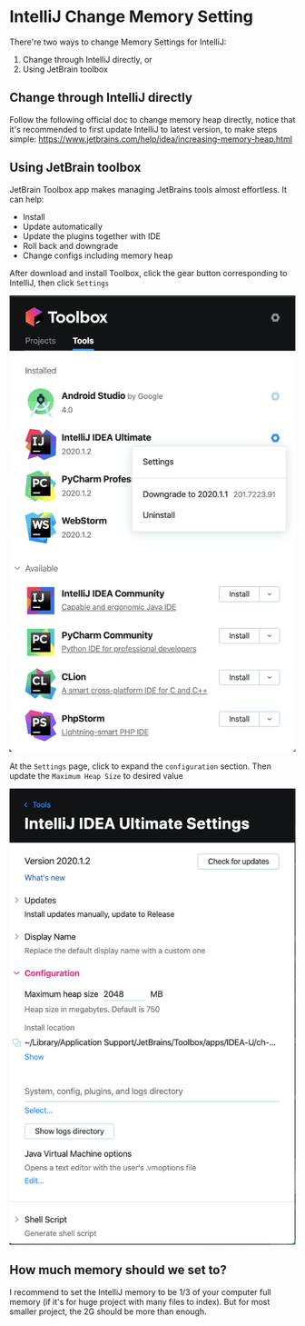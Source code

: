 # IntelliJ Change Memory Setting

There're two ways to change Memory Settings for IntelliJ:

1. Change through IntelliJ directly, or
2. Using JetBrain toolbox

## Change through IntelliJ directly

Follow the following official doc to change memory heap directly, notice that it's recommended to first update IntelliJ to latest version, to make steps simple:
https://www.jetbrains.com/help/idea/increasing-memory-heap.html

## Using JetBrain toolbox

JetBrain Toolbox app makes managing JetBrains tools almost effortless. It can help:

- Install
- Update automatically
- Update the plugins together with IDE
- Roll back and downgrade
- Change configs including memory heap

After download and install Toolbox, click the gear button corresponding to IntelliJ, then click `Settings`

<p float="left">
<img src="../assets/intellij/jbt-settings.png" alt="jbt-settings.png" width="800" />
</p>
<div style="clear: both;"></div>

At the `Settings` page, click to expand the `configuration` section. Then update the `Maximum Heap Size` to desired value

<p float="left">
<img src="../assets/intellij/jbt-configs.png" alt="jbt-configs.png" width="800" />
</p>
<div style="clear: both;"></div>

## How much memory should we set to?

I recommend to set the IntelliJ memory to be 1/3 of your computer full memory (if it's for huge project with many files to index). But for most smaller project, the 2G should be more than enough.
